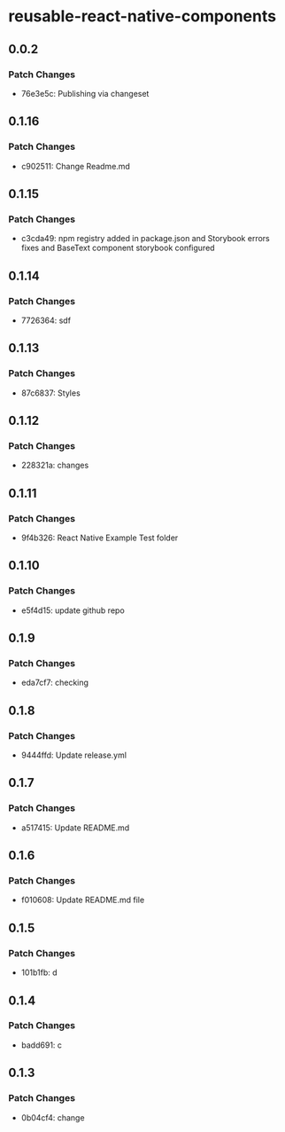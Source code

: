# reusable-react-native-components

## 0.0.2

### Patch Changes

-   76e3e5c: Publishing via changeset

## 0.1.16

### Patch Changes

-   c902511: Change Readme.md

## 0.1.15

### Patch Changes

-   c3cda49: npm registry added in package.json and Storybook errors fixes and BaseText component storybook configured

## 0.1.14

### Patch Changes

-   7726364: sdf

## 0.1.13

### Patch Changes

-   87c6837: Styles

## 0.1.12

### Patch Changes

-   228321a: changes

## 0.1.11

### Patch Changes

-   9f4b326: React Native Example Test folder

## 0.1.10

### Patch Changes

-   e5f4d15: update github repo

## 0.1.9

### Patch Changes

-   eda7cf7: checking

## 0.1.8

### Patch Changes

-   9444ffd: Update release.yml

## 0.1.7

### Patch Changes

-   a517415: Update README.md

## 0.1.6

### Patch Changes

-   f010608: Update README.md file

## 0.1.5

### Patch Changes

-   101b1fb: d

## 0.1.4

### Patch Changes

-   badd691: c

## 0.1.3

### Patch Changes

-   0b04cf4: change
